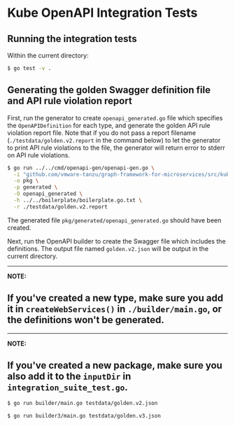 # Kube OpenAPI Integration Tests

## Running the integration tests

Within the current directory:

```bash
$ go test -v .
```

## Generating the golden Swagger definition file and API rule violation report

First, run the generator to create `openapi_generated.go` file which specifies
the `OpenAPIDefinition` for each type, and generate the golden API rule
violation report file. Note that if you do not pass a report
filename (`./testdata/golden.v2.report` in the command below) to let the generator
to print API rule violations to the file, the generator will return error to stderr
on API rule violations.

```bash
$ go run ../../cmd/openapi-gen/openapi-gen.go \
  -i "github.com/vmware-tanzu/graph-framework-for-microservices/src/kube-openapi/test/integration/testdata/custom,github.com/vmware-tanzu/graph-framework-for-microservices/src/kube-openapi/test/integration/testdata/enumtype,github.com/vmware-tanzu/graph-framework-for-microservices/src/kube-openapi/test/integration/testdata/listtype,github.com/vmware-tanzu/graph-framework-for-microservices/src/kube-openapi/test/integration/testdata/maptype,github.com/vmware-tanzu/graph-framework-for-microservices/src/kube-openapi/test/integration/testdata/structtype,github.com/vmware-tanzu/graph-framework-for-microservices/src/kube-openapi/test/integration/testdata/dummytype,github.com/vmware-tanzu/graph-framework-for-microservices/src/kube-openapi/test/integration/testdata/uniontype,github.com/vmware-tanzu/graph-framework-for-microservices/src/kube-openapi/test/integration/testdata/defaults" \
  -o pkg \
  -p generated \
  -O openapi_generated \
  -h ../../boilerplate/boilerplate.go.txt \
  -r ./testdata/golden.v2.report
```
The generated file `pkg/generated/openapi_generated.go` should have been created.

Next, run the OpenAPI builder to create the Swagger file which includes
the definitions. The output file named `golden.v2.json` will be output in
the current directory.

---
**NOTE:**

If you've created a new type, make sure you add it in `createWebServices()` in
`./builder/main.go`, or the definitions won't be generated.
---

---
**NOTE:**

If you've created a new package, make sure you also add it to the
`inputDir` in `integration_suite_test.go`.
---

```bash
$ go run builder/main.go testdata/golden.v2.json
```

```bash
$ go run builder3/main.go testdata/golden.v3.json
```
